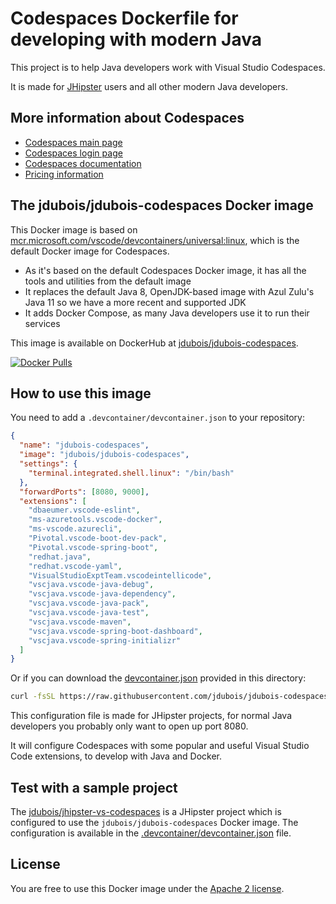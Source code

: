 # Codespaces Dockerfile for developing with modern Java

This project is to help Java developers work with Visual Studio Codespaces.

It is made for [JHipster](https://www.jhipster.tech/) users and all other modern Java developers.

## More information about Codespaces

- [Codespaces main page](https://visualstudio.microsoft.com/services/visual-studio-online/?WT.mc_id=jduboiscodespaces-github-judubois)
- [Codespaces login page](https://online.visualstudio.com/login?WT.mc_id=jduboiscodespaces-github-judubois)
- [Codespaces documentation](https://docs.microsoft.com/visualstudio/online/overview/what-is-vsonline?WT.mc_id=jduboiscodespaces-github-judubois)
- [Pricing information](https://azure.microsoft.com/pricing/details/visual-studio-online/?WT.mc_id=jduboiscodespaces-github-judubois)

## The jdubois/jdubois-codespaces Docker image

This Docker image is based on [mcr.microsoft.com/vscode/devcontainers/universal:linux](https://github.com/microsoft/vscode-dev-containers/tree/master/containers/vsonline-linux), which is the default Docker image for Codespaces.

- As it's based on the default Codespaces Docker image, it has all the tools and utilities from the default image
- It replaces the default Java 8, OpenJDK-based image with Azul Zulu's Java 11 so we have a more recent and supported JDK
- It adds Docker Compose, as many Java developers use it to run their services

This image is available on DockerHub at [jdubois/jdubois-codespaces](https://hub.docker.com/r/jdubois/jdubois-codespaces).

[![Docker Pulls](https://img.shields.io/docker/pulls/jdubois/jdubois-codespaces.svg)](https://hub.docker.com/r/jdubois/jdubois-codespaces/)

## How to use this image

You need to add a `.devcontainer/devcontainer.json` to your repository:

```json
{
  "name": "jdubois-codespaces",
  "image": "jdubois/jdubois-codespaces",
  "settings": {
    "terminal.integrated.shell.linux": "/bin/bash"
  },
  "forwardPorts": [8080, 9000],
  "extensions": [
    "dbaeumer.vscode-eslint",
    "ms-azuretools.vscode-docker",
    "ms-vscode.azurecli",
    "Pivotal.vscode-boot-dev-pack",
    "Pivotal.vscode-spring-boot",
    "redhat.java",
    "redhat.vscode-yaml",
    "VisualStudioExptTeam.vscodeintellicode",
    "vscjava.vscode-java-debug",
    "vscjava.vscode-java-dependency",
    "vscjava.vscode-java-pack",
    "vscjava.vscode-java-test",
    "vscjava.vscode-maven",
    "vscjava.vscode-spring-boot-dashboard",
    "vscjava.vscode-spring-initializr"
  ]
}
```

Or if you can download the [devcontainer.json](https://raw.githubusercontent.com/jdubois/jdubois-codespaces/master/devcontainer.json) provided in this directory:

```bash
curl -fsSL https://raw.githubusercontent.com/jdubois/jdubois-codespaces/master/devcontainer.json --output devcontainer.json
```

This configuration file is made for JHipster projects, for normal Java developers you probably only want to open up port 8080.

It will configure Codespaces with some popular and useful Visual Studio Code extensions, to develop with Java and Docker.

## Test with a sample project

The [jdubois/jhipster-vs-codespaces](https://github.com/jdubois/jhipster-vs-codespaces) is a JHipster project which is configured to use the `jdubois/jdubois-codespaces` Docker image. The configuration is available in the [.devcontainer/devcontainer.json](https://github.com/jdubois/jhipster-vs-codespaces/blob/master/.devcontainer/devcontainer.json) file.

## License

You are free to use this Docker image under the [Apache 2 license](LICENSE.txt).
